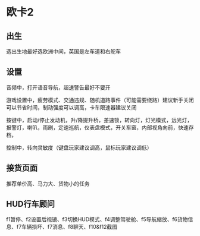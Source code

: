 # 欧卡2

## 出生

选出生地最好选欧洲中间，英国是左车道和右舵车

## 设置

音频中，打开语音导航，超速警告最好不要开

游戏设置中，疲劳模式、交通违规、随机道路事件（可能需要绕路）建议新手关闭可以节省时间，制动强度可以调高，卡车限速器建议关闭

按键中，启动/停止发动机，升/降提升桥，差速锁，转向灯，灯光模式，远光灯，报警灯，喇叭，雨刷，定速巡航，仪表盘模式，开关车窗，内部视角向前，快速存档，

控制中，转向灵敏度（键盘玩家建议调高，鼠标玩家建议调低）

## 接货页面

推荐单价高、马力大、货物小的任务

## HUD行车顾问

f1暂停、f2设置后视镜、f3切换HUD模式、f4调整驾驶舱、f5导航缩放、f6货物信息、f7车辆损坏、f7消息、f8聊天、f10&f12截图



